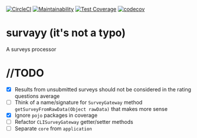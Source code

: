 [![CircleCI](https://circleci.com/gh/jnwelzel/survayy/tree/master.svg?style=svg)](https://circleci.com/gh/jnwelzel/survayy/tree/master)
[![Maintainability](https://api.codeclimate.com/v1/badges/c6f787366c60ed7482f3/maintainability)](https://codeclimate.com/github/jnwelzel/survayy/maintainability)
[![Test Coverage](https://api.codeclimate.com/v1/badges/c6f787366c60ed7482f3/test_coverage)](https://codeclimate.com/github/jnwelzel/survayy/test_coverage)
[![codecov](https://codecov.io/gh/jnwelzel/survayy/branch/master/graph/badge.svg)](https://codecov.io/gh/jnwelzel/survayy)

# survayy (it's not a typo)
A surveys processor

# //TODO
- [x] Results from unsubmitted surveys should not be considered in the rating questions average
- [ ] Think of a name/signature for `SurveyGateway` method `getSurveyFromRawData(Object rawData)` that makes more sense
- [x] Ignore `pojo` packages in coverage
- [ ] Refactor `CLISurveyGateway` getter/setter methods
- [ ] Separate `core` from `application`
